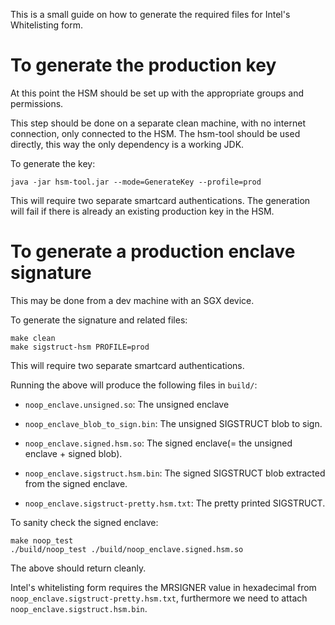 This is a small guide on how to generate the required files for Intel's
Whitelisting form.

To generate the production key
===

At this point the HSM should be set up with the appropriate groups and
permissions.

This step should be done on a separate clean machine, with no internet
connection, only connected to the HSM. The hsm-tool should be used directly,
this way the only dependency is a working JDK.

To generate the key:

`java -jar hsm-tool.jar --mode=GenerateKey --profile=prod`


This will require two separate smartcard authentications. The generation
will fail if there is already an existing production key in the HSM.


To generate a production enclave signature
===

This may be done from a dev machine with an SGX device.

To generate the signature and related files:

```
make clean
make sigstruct-hsm PROFILE=prod
```

This will require two separate smartcard authentications.

Running the above will produce the following files in `build/`:

* `noop_enclave.unsigned.so`: The unsigned enclave

* `noop_enclave_blob_to_sign.bin`: The unsigned SIGSTRUCT blob to sign.

* `noop_enclave.signed.hsm.so`: The signed enclave(= the unsigned enclave + signed blob).

* `noop_enclave.sigstruct.hsm.bin`: The signed SIGSTRUCT blob extracted from the signed enclave.

* `noop_enclave.sigstruct-pretty.hsm.txt`: The pretty printed SIGSTRUCT.

To sanity check the signed enclave:

```
make noop_test
./build/noop_test ./build/noop_enclave.signed.hsm.so
```

The above should return cleanly.

Intel's whitelisting form requires the MRSIGNER value in hexadecimal
from `noop_enclave.sigstruct-pretty.hsm.txt`, furthermore we need to attach
`noop_enclave.sigstruct.hsm.bin`.
